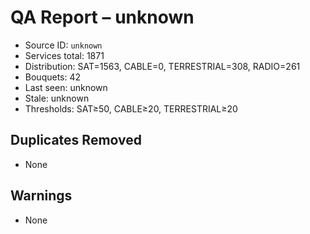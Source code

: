 # QA Report – unknown

- Source ID: `unknown`
- Services total: 1871
- Distribution: SAT=1563, CABLE=0, TERRESTRIAL=308, RADIO=261
- Bouquets: 42
- Last seen: unknown
- Stale: unknown
- Thresholds: SAT≥50, CABLE≥20, TERRESTRIAL≥20

## Duplicates Removed
- None

## Warnings
- None
